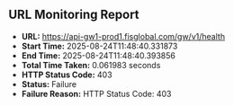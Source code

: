 ## URL Monitoring Report

- **URL:** https://api-gw1-prod1.fisglobal.com/gw/v1/health
- **Start Time:** 2025-08-24T11:48:40.331873
- **End Time:** 2025-08-24T11:48:40.393856
- **Total Time Taken:** 0.061983 seconds
- **HTTP Status Code:** 403
- **Status:** Failure
- **Failure Reason:** HTTP Status Code: 403
